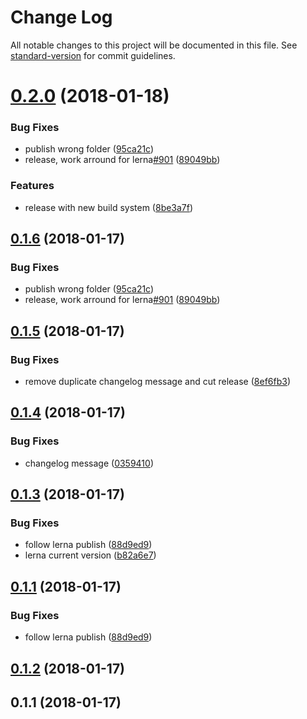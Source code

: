 # Change Log

All notable changes to this project will be documented in this file. See [standard-version](https://github.com/conventional-changelog/standard-version) for commit guidelines.

<a name="0.2.0"></a>
# [0.2.0](https://github.com/ngrx-utils/ngrx-utils/compare/v0.1.5...v0.2.0) (2018-01-18)


### Bug Fixes

* publish wrong folder ([95ca21c](https://github.com/ngrx-utils/ngrx-utils/commit/95ca21c))
* release, work arround for lerna[#901](https://github.com/ngrx-utils/ngrx-utils/issues/901) ([89049bb](https://github.com/ngrx-utils/ngrx-utils/commit/89049bb))


### Features

* release with new build system ([8be3a7f](https://github.com/ngrx-utils/ngrx-utils/commit/8be3a7f))



<a name="0.1.6"></a>

## [0.1.6](https://github.com/ngrx-utils/ngrx-utils/compare/v0.1.5...v0.1.6) (2018-01-17)

### Bug Fixes

* publish wrong folder ([95ca21c](https://github.com/ngrx-utils/ngrx-utils/commit/95ca21c))
* release, work arround for lerna[#901](https://github.com/lerna/lerna/issues/901) ([89049bb](https://github.com/ngrx-utils/ngrx-utils/commit/89049bb))

<a name="0.1.5"></a>

## [0.1.5](https://github.com/ngrx-utils/ngrx-utils/compare/v0.1.4...v0.1.5) (2018-01-17)

### Bug Fixes

* remove duplicate changelog message and cut release ([8ef6fb3](https://github.com/ngrx-utils/ngrx-utils/commit/8ef6fb3))

<a name="0.1.4"></a>

## [0.1.4](https://github.com/ngrx-utils/ngrx-utils/compare/v0.1.3...v0.1.4) (2018-01-17)

### Bug Fixes

* changelog message ([0359410](https://github.com/ngrx-utils/ngrx-utils/commit/0359410))

<a name="0.1.3"></a>

## [0.1.3](https://github.com/ngrx-utils/ngrx-utils/compare/v0.1.2...v0.1.3) (2018-01-17)

### Bug Fixes

* follow lerna publish ([88d9ed9](https://github.com/ngrx-utils/ngrx-utils/commit/88d9ed9))
* lerna current version ([b82a6e7](https://github.com/ngrx-utils/ngrx-utils/commit/b82a6e7))

<a name="0.1.1"></a>

## [0.1.1](https://github.com/ngrx-utils/ngrx-utils/compare/v0.1.2...v0.1.1) (2018-01-17)

### Bug Fixes

* follow lerna publish ([88d9ed9](https://github.com/ngrx-utils/ngrx-utils/commit/88d9ed9))

<a name="0.1.2"></a>

## [0.1.2](https://github.com/ngrx-utils/ngrx-utils/compare/v0.1.1...v0.1.2) (2018-01-17)

<a name="0.1.1"></a>

## 0.1.1 (2018-01-17)
